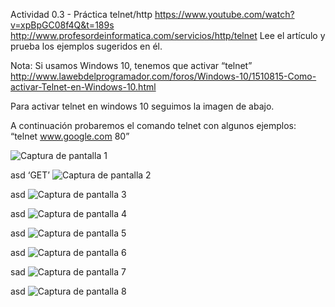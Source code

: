 Actividad 0.3 - Práctica telnet/http
https://www.youtube.com/watch?v=xpBpGC08f4Q&t=189s
http://www.profesordeinformatica.com/servicios/http/telnet
Lee el artículo y prueba los ejemplos sugeridos en él.

Nota: Si usamos Windows 10, tenemos que activar “telnet”
http://www.lawebdelprogramador.com/foros/Windows-10/1510815-Como-activar-Telnet-en-Windows-10.html

Para activar telnet en windows 10 seguimos la imagen de abajo.


A continuación probaremos el comando telnet con algunos ejemplos:
“telnet www.google.com 80”

![Captura de pantalla 1](https://github.com/user-attachments/assets/fe1c0e4b-8a44-4d73-b268-b9ae8cd018ab)


asd
‘GET’
![Captura de pantalla 2](https://github.com/user-attachments/assets/3101f2e7-9aeb-42a1-bf64-e12621f87241)


asd
![Captura de pantalla 3](https://github.com/user-attachments/assets/51aea4b4-ecaa-4234-a597-4dbc7a8ebc2c)

asd
![Captura de pantalla 4](https://github.com/user-attachments/assets/4ea2ae5f-7b3e-4363-b1c2-043b0499680a)

asd
![Captura de pantalla 5](https://github.com/user-attachments/assets/e84a5696-2f22-48bc-a9e1-44ada2d9cbbf)

asd
![Captura de pantalla 6](https://github.com/user-attachments/assets/c2678419-2673-47a3-a69a-c2968326a909)

sad
![Captura de pantalla 7](https://github.com/user-attachments/assets/f384879b-72a6-476b-9ca8-50d6c65af8b5)

asd
![Captura de pantalla 8](https://github.com/user-attachments/assets/772c7086-0fd2-43e8-9444-5cc44c78ee35)
